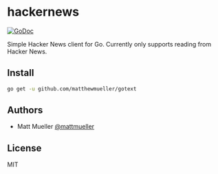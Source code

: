 # hackernews

[![GoDoc](https://godoc.org/github.com/matthewmueller/hackernews?status.svg)](https://godoc.org/github.com/matthewmueller/hackernews)

Simple Hacker News client for Go. Currently only supports reading from Hacker News.

## Install

```sh
go get -u github.com/matthewmueller/gotext
```

## Authors

- Matt Mueller [@mattmueller](https://twitter.com/mattmueller)

## License

MIT
